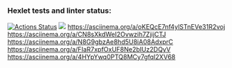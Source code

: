 ### Hexlet tests and linter status:
[![Actions Status](https://github.com/Josephdesable/python-project-49/actions/workflows/hexlet-check.yml/badge.svg)](https://github.com/Josephdesable/python-project-49/actions)
<a href="https://codeclimate.com/github/Josephdesable/python-project-49/maintainability"><img src="https://api.codeclimate.com/v1/badges/5b2ec94e319759b377da/maintainability" /></a>
https://asciinema.org/a/oKEQcE7nf4ylSTnEVe31R2voj
https://asciinema.org/a/CN8sXkdWeI2Ovwzih7ZjijCTJ
https://asciinema.org/a/N8G9gbzAe8hd5U8iA08AdxprC
https://asciinema.org/a/FIaR7xpfOxUF8Ne2bIUz2DQyV
https://asciinema.org/a/4HYpYwq0PTQ8MCy7gfqI2XV68
